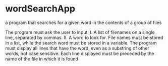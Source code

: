 # wordSearchApp
 a program that searches for a given word in the contents of a group of files

The program must ask the user to input:
I. A list of filenames on a single line, separated by commas.
II. A word to look for.
File names must be stored in a list, while the search word must be stored in a variable. The program
must display all lines that have the word, even as a substring of other words, not case sensitive. Each
line displayed must be preceded by the name of the file in which it is found

